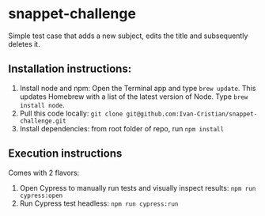 # snappet-challenge

Simple test case that adds a new subject, edits the title and subsequently deletes it.

## Installation instructions:
1. Install node and npm:
Open the Terminal app and type `brew update`. This updates Homebrew with a list of the latest version of Node.
Type `brew install node`.
2. Pull this code locally:
`git clone git@github.com:Ivan-Cristian/snappet-challenge.git`
3. Install dependencies:
from root folder of repo, run `npm install`

## Execution instructions
Comes with 2 flavors:
1. Open Cypress to manually run tests and visually inspect results: `npm run cypress:open`
2. Run Cypress test headless: `npm run cypress:run`
